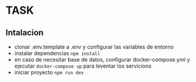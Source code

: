 # TASK


## Intalacion
- clonar .env.template a .env y configurar las variables de entorno
- instalar dependencias ``` npm install ```
- en caso de necesitar base de datos, configurar docker-compose.yml y ejecutar ` docker-compose up ` para leventar los servicions
- iniciar proyecto ``` npm run dev ```